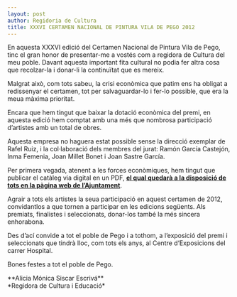```yaml
---
layout: post
author: Regidoria de Cultura
title: XXXVI CERTAMEN NACIONAL DE PINTURA VILA DE PEGO 2012
---
```

En aquesta XXXVI edició del Certamen Nacional de Pintura Vila de Pego, tinc el gran honor de presentar-me a vostés com a regidora de Cultura del meu poble. Davant aquesta important fita cultural no podia fer altra cosa que recolzar-la i donar-li la continuïtat que es mereix.

Malgrat això, com tots sabeu, la crisi econòmica que patim ens ha obligat a redissenyar el certamen, tot per salvaguardar-lo i fer-lo possible, que era la meua màxima prioritat.

Encara que hem tingut que baixar la dotació econòmica del premi, en aquesta edició hem comptat amb una més que nombrosa participació d’artistes amb un total de obres.

Aquesta empresa no haguera estat possible sense la direcció exemplar de Rafel Ruiz, i la col·laboració dels membres del jurat: Ramón García Castejón, Inma Femenia, Joan Millet Bonet i Joan Sastre García.

Per primera vegada, atenent a les forces econòmiques, hem tingut que publicar el catàleg via digital en un PDF, **[el qual quedarà a la disposició de tots en la pàgina web de l’Ajuntament](/cultura/certamen_pintura/XXXVI.html)**.

Agrair a tots els artistes la seua participació en aquest certamen de 2012, convidantlos a que tornen a participar en les edicions següents. Als premiats, finalistes i seleccionats, donar-los també la més sincera enhorabona.

Des d’ací convide a tot el poble de Pego i a tothom, a l’exposició del premi i seleccionats que tindrà lloc, com tots els anys, al Centre d’Exposicions del carrer Hospital. 

Bones festes a tot el poble de Pego.

<div class="right" markdown="1">
**Alicia Mónica Siscar Escrivá**<br>
*Regidora de Cultura i Educació*
</div>